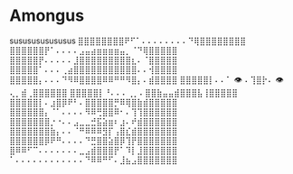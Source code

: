# Amongus
sususususususus
⣿⣿⣿⣿⣿⣿⣿⣿⠟⠋⠁⠄⠄⠄⠄⠄⠄⠄⠄⠙⢿⣿⣿⣿⣿⣿⣿⣿⣿
⣿⣿⣿⣿⣿⣿⡟⠁⠄⠄⠄⠄⣠⣤⣴⣶⣶⣶⣶⣤⡀⠈⠙⢿⣿⣿⣿⣿⣿
⣿⣿⣿⣿⣿⡟⠄⠄⠄⠄⠄⣸⣿⣿⣿⣿⣿⣿⣿⣿⣿⣆⠄⠈⣿⣿⣿⣿⣿
⣿⣿⣿⣿⣿⠁⠄⠄⠄⢀⣴⣿⣿⣿⣿⣿⣿⣿⣿⣿⣿⣿⠄⠄⢺⣿⣿⣿⣿
⣿⣿⣿⣿⣿⡄⠄⠄⠄⠙⠻⠿⣿⣿⣿⣿⠿⠿⠛⠛⠻⣿⡄⠄⣾⣿⣿⣿⣿
⣿⣿⣿⣿⣿⡇⠄⠄⠁ 👁 ⠄⢹⣿⡗⠄ 👁 ⢄⡀⣾⢀⣿⣿⣿⣿⣿⣿
⣿⣿⣿⣿⣿⡇⠘⠄⠄⠄⢀⡀⠄⣿⣿⣷⣤⣤⣾⣿⣿⣿⣧⢸⣿⣿⣿⣿⣿
⣿⣿⣿⣿⣿⡇⠄⣰⣿⡿⠟⠃⠄⣿⣿⣿⣿⣿⡛⠿⢿⣿⣷⣾⣿⣿⣿⣿⣿
⣿⣿⣿⣿⣿⣿⡄⠈⠁⠄⠄⠄⠄⠻⠿⢛⣿⣿⠿⠂⠄⢹⢹⣿⣿⣿⣿⣿⣿
⣿⣿⣿⣿⣿⣿⣿⡐⠐⠄⠄⣠⣀⣀⣚⣯⣵⣶⠆⣰⠄⠞⣾⣿⣿⣿⣿⣿⣿
⣿⣿⣿⣿⣿⣿⣿⣷⡄⠄⠄⠈⠛⠿⠿⠿⣻⡏⢠⣿⣎⣾⣿⣿⣿⣿⣿⣿⣿
⣿⣿⣿⣿⣿⣿⡿⠟⠛⠄⠄⠄⠄⠙⣛⣿⣿⣵⣿⡿⢹⡟⣿⣿⣿⣿⣿⣿⣿
⣿⠿⠿⠋⠉⠄⠄⠄⠄⠄⠄⠄⣀⣠⣾⣿⣿⣿⡟⠁⠹⡇⣸⣿⣿⣿⣿⣿⣿
⠁⠄⠄⠄⠄⠄⠄⠄⠄⠄⠄⠄⠄⠙⠿⠿⠛⠋⠄⣸⣦⣠⣿⣿⣿⣿⣿⣿⣿